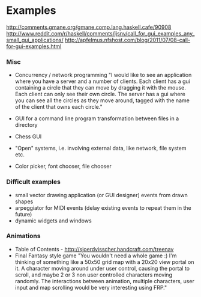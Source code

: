 Examples
========
http://comments.gmane.org/gmane.comp.lang.haskell.cafe/90908
http://www.reddit.com/r/haskell/comments/ijsnv/call_for_gui_examples_any_small_gui_applications/
http://apfelmus.nfshost.com/blog/2011/07/08-call-for-gui-examples.html

### Misc
* Concurrency / network programming
    "I would like to see an application where you have a server and a number of clients.
Each client has a gui containing a circle that they can move by dragging it with the mouse. Each client can only see their own circle.
The server has a gui where you can see all the circles as they move around, tagged with the name of the client that owns each circle."

* GUI for a command line program
    transformation between files in a directory
* Chess GUI
* "Open" systems, i.e. involving external data, like network, file system etc.
* Color picker, font chooser, file chooser

### Difficult examples
* small vector drawing application (or GUI designer)
    events from drawn shapes
* arpeggiator for MIDI events (delay existing events to repeat them in the future)
* dynamic widgets and windows

### Animations
* Table of Contents - http://sjoerdvisscher.handcraft.com/treenav
* Final Fantasy style game
    "You wouldn't need a whole game :) I'm thinking of something like a 50x50 grid map with a 20x20 view portal on it. A character moving around under user control, causing the portal to scroll, and maybe 2 or 3 non user controlled characters moving randomly. The interactions between animation, multiple characters, user input and map scrolling would be very interesting using FRP."




